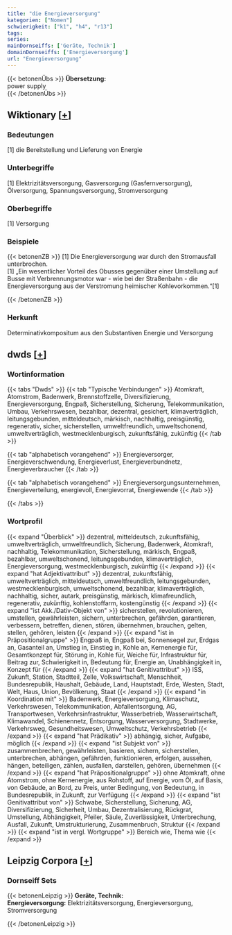 ```yaml
---
title: "die Energieversorgung"
kategorien: ["Nomen"]
schwierigkeit: ["k1", "h4", "r13"]
tags:
series:
mainDornseiffs: ['Geräte, Technik']
domainDornseiffs: ['Energieversorgung']
url: "Energieversorgung"
---
```


{{< betonenÜbs >}}
**Übersetzung:**  
power supply  
{{< /betonenÜbs >}}

## Wiktionary [[+](https://de.wiktionary.org/wiki/Energieversorgung)]

### Bedeutungen
[1] die Bereitstellung und Lieferung von Energie  

### Unterbegriffe
[1] Elektrizitätsversorgung, Gasversorgung (Gasfernversorgung), Ölversorgung, Spannungsversorgung, Stromversorgung  

### Oberbegriffe
[1] Versorgung  

### Beispiele
{{< betonenZB >}}
[1] Die Energieversorgung war durch den Stromausfall unterbrochen.  
[1] „Ein wesentlicher Vorteil des Obusses gegenüber einer Umstellung auf Busse mit Verbrennungsmotor war - wie bei der Straßenbahn - die Energieversorgung aus der Verstromung heimischer Kohlevorkommen.“[1]  

{{< /betonenZB >}}
### Herkunft
Determinativkompositum aus den Substantiven Energie und Versorgung  



## dwds [[+](https://www.dwds.de/wb/Energieversorgung)]

### Wortinformation
{{< tabs "Dwds" >}}
{{< tab "Typische Verbindungen" >}}
Atomkraft, Atomstrom, Badenwerk, Brennstoffzelle, Diversifizierung, Energieversorgung, Engpaß, Sicherstellung, Sicherung, Telekommunikation, Umbau, Verkehrswesen, bezahlbar, dezentral, gesichert, klimaverträglich, leitungsgebunden, mitteldeutsch, märkisch, nachhaltig, preisgünstig, regenerativ, sicher, sicherstellen, umweltfreundlich, umweltschonend, umweltverträglich, westmecklenburgisch, zukunftsfähig, zukünftig
{{< /tab >}}

{{< tab "alphabetisch vorangehend" >}}
Energieversorger, Energieverschwendung, Energieverlust, Energieverbundnetz, Energieverbraucher
{{< /tab >}}

{{< tab "alphabetisch vorangehend" >}}
Energieversorgungsunternehmen, Energieverteilung, energievoll, Energievorrat, Energiewende
{{< /tab >}}

{{< /tabs >}}

### Wortprofil
{{< expand "Überblick" >}} dezentral, mitteldeutsch, zukunftsfähig, umweltverträglich, umweltfreundlich, Sicherung, Badenwerk, Atomkraft, nachhaltig, Telekommunikation, Sicherstellung, märkisch, Engpaß, bezahlbar, umweltschonend, leitungsgebunden, klimaverträglich, Energieversorgung, westmecklenburgisch, zukünftig {{< /expand >}}
{{< expand "hat Adjektivattribut" >}} dezentral, zukunftsfähig, umweltverträglich, mitteldeutsch, umweltfreundlich, leitungsgebunden, westmecklenburgisch, umweltschonend, bezahlbar, klimaverträglich, nachhaltig, sicher, autark, preisgünstig, märkisch, klimafreundlich, regenerativ, zukünftig, kohlenstoffarm, kostengünstig {{< /expand >}}
{{< expand "ist Akk./Dativ-Objekt von" >}} sicherstellen, revolutionieren, umstellen, gewährleisten, sichern, unterbrechen, gefährden, garantieren, verbessern, betreffen, dienen, stören, übernehmen, brauchen, gelten, stellen, gehören, leisten {{< /expand >}}
{{< expand "ist in Präpositionalgruppe" >}} Engpaß in, Engpaß bei, Sonnensegel zur, Erdgas an, Gasanteil an, Umstieg in, Einstieg in, Kohle an, Kernenergie für, Gesamtkonzept für, Störung in, Kohle für, Weiche für, Infrastruktur für, Beitrag zur, Schwierigkeit in, Bedeutung für, Energie an, Unabhängigkeit in, Konzept für {{< /expand >}}
{{< expand "hat Genitivattribut" >}} ISS, Zukunft, Station, Stadtteil, Zelle, Volkswirtschaft, Menschheit, Bundesrepublik, Haushalt, Gebäude, Land, Hauptstadt, Erde, Westen, Stadt, Welt, Haus, Union, Bevölkerung, Staat {{< /expand >}}
{{< expand "in Koordination mit" >}} Badenwerk, Energieversorgung, Klimaschutz, Verkehrswesen, Telekommunikation, Abfallentsorgung, AG, Transportwesen, Verkehrsinfrastruktur, Wasserbetrieb, Wasserwirtschaft, Klimawandel, Schienennetz, Entsorgung, Wasserversorgung, Stadtwerke, Verkehrsweg, Gesundheitswesen, Umweltschutz, Verkehrsbetrieb {{< /expand >}}
{{< expand "hat Prädikativ" >}} abhängig, sicher, Aufgabe, möglich {{< /expand >}}
{{< expand "ist Subjekt von" >}} zusammenbrechen, gewährleisten, basieren, sichern, sicherstellen, unterbrechen, abhängen, gefährden, funktionieren, erfolgen, aussehen, hängen, beteiligen, zählen, ausfallen, darstellen, gehören, übernehmen {{< /expand >}}
{{< expand "hat Präpositionalgruppe" >}} ohne Atomkraft, ohne Atomstrom, ohne Kernenergie, aus Rohstoff, auf Energie, vom Öl, auf Basis, von Gebäude, an Bord, zu Preis, unter Bedingung, von Bedeutung, in Bundesrepublik, in Zukunft, zur Verfügung {{< /expand >}}
{{< expand "ist Genitivattribut von" >}} Schwabe, Sicherstellung, Sicherung, AG, Diversifizierung, Sicherheit, Umbau, Dezentralisierung, Rückgrat, Umstellung, Abhängigkeit, Pfeiler, Säule, Zuverlässigkeit, Unterbrechung, Ausfall, Zukunft, Umstrukturierung, Zusammenbruch, Struktur {{< /expand >}}
{{< expand "ist in vergl. Wortgruppe" >}} Bereich wie, Thema wie {{< /expand >}}

## Leipzig Corpora [[+](https://corpora.uni-leipzig.de/en/res?word=Energieversorgung&corpusId=deu_newscrawl-public_2018)]

### Dornseiff Sets
{{< betonenLeipzig >}}
**Geräte, Technik:**  
**Energieversorgung:** Elektrizitätsversorgung, Energieversorgung, Stromversorgung  

{{< /betonenLeipzig >}}
